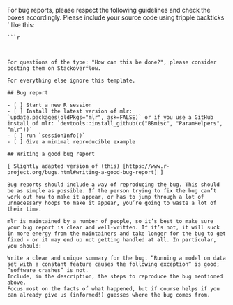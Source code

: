 For bug reports, please respect the following guidelines and check the boxes accordingly.
Please include your source code using tripple backticks ` like this:

```
```r

```
```


For questions of the type: "How can this be done?", please consider posting them on Stackoverflow.

For everything else ignore this template.

## Bug report

- [ ] Start a new R session
- [ ] Install the latest version of mlr: `update.packages(oldPkgs="mlr", ask=FALSE)` or if you use a GitHub install of mlr: `devtools::install_github(c("BBmisc", "ParamHelpers", "mlr"))`
- [ ] run `sessionInfo()`
- [ ] Give a minimal reproducible example

## Writing a good bug report

[ Slightly adapted version of (this) [https://www.r-project.org/bugs.html#writing-a-good-bug-report] ]

Bug reports should include a way of reproducing the bug. This should be as simple as possible. If the person trying to fix the bug can’t work out how to make it appear, or has to jump through a lot of unnecessary hoops to make it appear, you’re going to waste a lot of their time.

mlr is maintained by a number of people, so it’s best to make sure your bug report is clear and well-written. If it’s not, it will suck in more energy from the maintainers and take longer for the bug to get fixed - or it may end up not getting handled at all. In particular, you should:

Write a clear and unique summary for the bug. “Running a model on data set with a constant feature causes the following exception” is good; “software crashes” is not.
Include, in the description, the steps to reproduce the bug mentioned above.
Focus most on the facts of what happened, but if course helps if you can already give us (informed!) guesses where the bug comes from.

